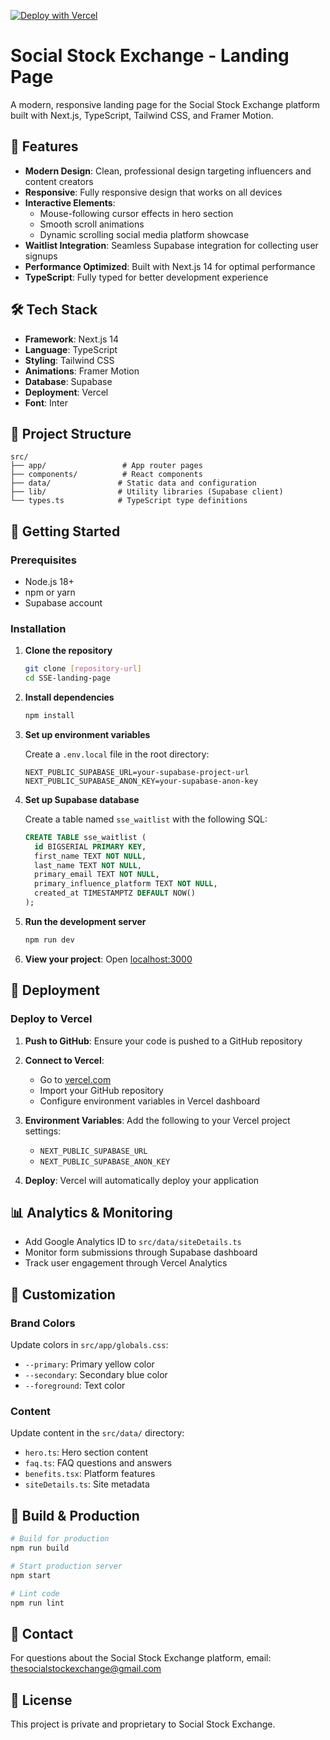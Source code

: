 [![Deploy with Vercel](https://vercel.com/button)](https://vercel.com/new/clone?repository-url=https%3A%2F%2Fgithub.com%2Fnexi-launch%2Ffinwise-landing-page)

# Social Stock Exchange - Landing Page

A modern, responsive landing page for the Social Stock Exchange platform built with Next.js, TypeScript, Tailwind CSS, and Framer Motion.

## 🚀 Features

- **Modern Design**: Clean, professional design targeting influencers and content creators
- **Responsive**: Fully responsive design that works on all devices
- **Interactive Elements**:
  - Mouse-following cursor effects in hero section
  - Smooth scroll animations
  - Dynamic scrolling social media platform showcase
- **Waitlist Integration**: Seamless Supabase integration for collecting user signups
- **Performance Optimized**: Built with Next.js 14 for optimal performance
- **TypeScript**: Fully typed for better development experience

## 🛠️ Tech Stack

- **Framework**: Next.js 14
- **Language**: TypeScript
- **Styling**: Tailwind CSS
- **Animations**: Framer Motion
- **Database**: Supabase
- **Deployment**: Vercel
- **Font**: Inter

## 📝 Project Structure

```
src/
├── app/                 # App router pages
├── components/          # React components
├── data/               # Static data and configuration
├── lib/                # Utility libraries (Supabase client)
└── types.ts            # TypeScript type definitions
```

## 🚀 Getting Started

### Prerequisites

- Node.js 18+
- npm or yarn
- Supabase account

### Installation

1. **Clone the repository**

   ```bash
   git clone [repository-url]
   cd SSE-landing-page
   ```

2. **Install dependencies**

   ```bash
   npm install
   ```

3. **Set up environment variables**

   Create a `.env.local` file in the root directory:

   ```env
   NEXT_PUBLIC_SUPABASE_URL=your-supabase-project-url
   NEXT_PUBLIC_SUPABASE_ANON_KEY=your-supabase-anon-key
   ```

4. **Set up Supabase database**

   Create a table named `sse_waitlist` with the following SQL:

   ```sql
   CREATE TABLE sse_waitlist (
     id BIGSERIAL PRIMARY KEY,
     first_name TEXT NOT NULL,
     last_name TEXT NOT NULL,
     primary_email TEXT NOT NULL,
     primary_influence_platform TEXT NOT NULL,
     created_at TIMESTAMPTZ DEFAULT NOW()
   );
   ```

5. **Run the development server**

   ```bash
   npm run dev
   ```

6. **View your project**: Open [localhost:3000](http://localhost:3000)

## 🚀 Deployment

### Deploy to Vercel

1. **Push to GitHub**: Ensure your code is pushed to a GitHub repository

2. **Connect to Vercel**:

   - Go to [vercel.com](https://vercel.com)
   - Import your GitHub repository
   - Configure environment variables in Vercel dashboard

3. **Environment Variables**: Add the following to your Vercel project settings:

   - `NEXT_PUBLIC_SUPABASE_URL`
   - `NEXT_PUBLIC_SUPABASE_ANON_KEY`

4. **Deploy**: Vercel will automatically deploy your application

## 📊 Analytics & Monitoring

- Add Google Analytics ID to `src/data/siteDetails.ts`
- Monitor form submissions through Supabase dashboard
- Track user engagement through Vercel Analytics

## 🎨 Customization

### Brand Colors

Update colors in `src/app/globals.css`:

- `--primary`: Primary yellow color
- `--secondary`: Secondary blue color
- `--foreground`: Text color

### Content

Update content in the `src/data/` directory:

- `hero.ts`: Hero section content
- `faq.ts`: FAQ questions and answers
- `benefits.tsx`: Platform features
- `siteDetails.ts`: Site metadata

## 🔧 Build & Production

```bash
# Build for production
npm run build

# Start production server
npm start

# Lint code
npm run lint
```

## 📧 Contact

For questions about the Social Stock Exchange platform, email: thesocialstockexchange@gmail.com

## 📄 License

This project is private and proprietary to Social Stock Exchange.
